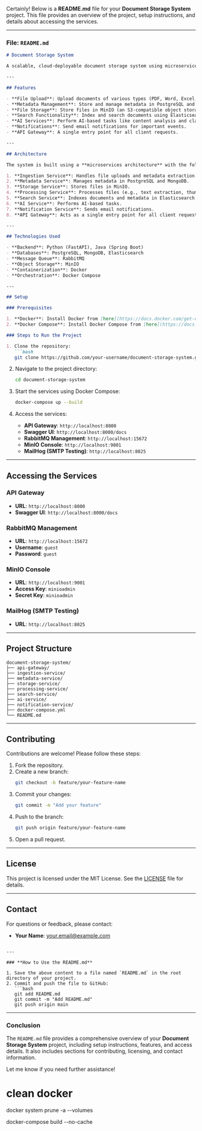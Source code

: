 Certainly! Below is a **README.md** file for your **Document Storage System** project. This file provides an overview of the project, setup instructions, and details about accessing the services.

---

### **File: `README.md`**

```markdown
# Document Storage System

A scalable, cloud-deployable document storage system using microservices and Docker. This system allows users to upload, store, and manage documents with advanced features like metadata extraction, search functionality, and AI-based content analysis.

---

## Features

- **File Upload**: Upload documents of various types (PDF, Word, Excel, etc.).
- **Metadata Management**: Store and manage metadata in PostgreSQL and MongoDB.
- **File Storage**: Store files in MinIO (an S3-compatible object storage).
- **Search Functionality**: Index and search documents using Elasticsearch.
- **AI Services**: Perform AI-based tasks like content analysis and classification.
- **Notifications**: Send email notifications for important events.
- **API Gateway**: A single entry point for all client requests.

---

## Architecture

The system is built using a **microservices architecture** with the following components:

1. **Ingestion Service**: Handles file uploads and metadata extraction.
2. **Metadata Service**: Manages metadata in PostgreSQL and MongoDB.
3. **Storage Service**: Stores files in MinIO.
4. **Processing Service**: Processes files (e.g., text extraction, thumbnail generation).
5. **Search Service**: Indexes documents and metadata in Elasticsearch.
6. **AI Service**: Performs AI-based tasks.
7. **Notification Service**: Sends email notifications.
8. **API Gateway**: Acts as a single entry point for all client requests.

---

## Technologies Used

- **Backend**: Python (FastAPI), Java (Spring Boot)
- **Databases**: PostgreSQL, MongoDB, Elasticsearch
- **Message Queue**: RabbitMQ
- **Object Storage**: MinIO
- **Containerization**: Docker
- **Orchestration**: Docker Compose

---

## Setup

### Prerequisites

1. **Docker**: Install Docker from [here](https://docs.docker.com/get-docker/).
2. **Docker Compose**: Install Docker Compose from [here](https://docs.docker.com/compose/install/).

### Steps to Run the Project

1. Clone the repository:
   ```bash
   git clone https://github.com/your-username/document-storage-system.git
   ```

2. Navigate to the project directory:
   ```bash
   cd document-storage-system
   ```

3. Start the services using Docker Compose:
   ```bash
   docker-compose up --build
   ```

4. Access the services:
   - **API Gateway**: `http://localhost:8000`
   - **Swagger UI**: `http://localhost:8000/docs`
   - **RabbitMQ Management**: `http://localhost:15672`
   - **MinIO Console**: `http://localhost:9001`
   - **MailHog (SMTP Testing)**: `http://localhost:8025`

---

## Accessing the Services

### API Gateway
- **URL**: `http://localhost:8000`
- **Swagger UI**: `http://localhost:8000/docs`

### RabbitMQ Management
- **URL**: `http://localhost:15672`
- **Username**: `guest`
- **Password**: `guest`

### MinIO Console
- **URL**: `http://localhost:9001`
- **Access Key**: `minioadmin`
- **Secret Key**: `minioadmin`

### MailHog (SMTP Testing)
- **URL**: `http://localhost:8025`

---

## Project Structure

```
document-storage-system/
├── api-gateway/
├── ingestion-service/
├── metadata-service/
├── storage-service/
├── processing-service/
├── search-service/
├── ai-service/
├── notification-service/
├── docker-compose.yml
└── README.md
```

---

## Contributing

Contributions are welcome! Please follow these steps:

1. Fork the repository.
2. Create a new branch:
   ```bash
   git checkout -b feature/your-feature-name
   ```
3. Commit your changes:
   ```bash
   git commit -m "Add your feature"
   ```
4. Push to the branch:
   ```bash
   git push origin feature/your-feature-name
   ```
5. Open a pull request.

---

## License

This project is licensed under the MIT License. See the [LICENSE](LICENSE) file for details.

---

## Contact

For questions or feedback, please contact:
- **Your Name**: your.email@example.com
```

---

### **How to Use the README.md**

1. Save the above content to a file named `README.md` in the root directory of your project.
2. Commit and push the file to GitHub:
   ```bash
   git add README.md
   git commit -m "Add README.md"
   git push origin main
   ```

---

### **Conclusion**

The `README.md` file provides a comprehensive overview of your **Document Storage System** project, including setup instructions, features, and access details. It also includes sections for contributing, licensing, and contact information.

Let me know if you need further assistance!

# clean docker 
docker system prune -a --volumes

docker-compose build --no-cache